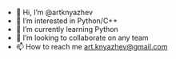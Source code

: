 - 👋 Hi, I’m @artknyazhev
- 👀 I’m interested in Python/C++
- 🌱 I’m currently learning Python
- 💞️ I’m looking to collaborate on any team
- 📫 How to reach me art.knyazhev@gmail.com

<!---
artknyazhev/artknyazhev is a ✨ special ✨ repository because its `README.md` (this file) appears on your GitHub profile.
You can click the Preview link to take a look at your changes.
--->
